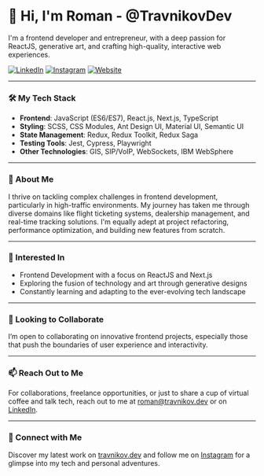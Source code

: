 # 👋 Hi, I'm Roman - @TravnikovDev

I'm a frontend developer and entrepreneur, with a deep passion for ReactJS, generative art, and crafting high-quality, interactive web experiences.

[![LinkedIn](https://img.shields.io/badge/-RomanTravnikov-blue?style=flat-square&logo=Linkedin&logoColor=white&link=https://www.linkedin.com/in/roman-travnikov/)](https://www.linkedin.com/in/roman-travnikov/)
[![Instagram](https://img.shields.io/badge/-travnikov.dev-E4405F?style=flat-square&logo=Instagram&logoColor=white&link=https://www.instagram.com/travnikov.dev/)](https://www.instagram.com/travnikov.dev/)
[![Website](https://img.shields.io/badge/-travnikov.dev-3423A6?style=flat-square&logo=Google-Chrome&logoColor=white&link=https://travnikov.dev)](https://travnikov.dev)

---

### 🛠️ My Tech Stack

- **Frontend**: JavaScript (ES6/ES7), React.js, Next.js, TypeScript
- **Styling**: SCSS, CSS Modules, Ant Design UI, Material UI, Semantic UI
- **State Management**: Redux, Redux Toolkit, Redux Saga
- **Testing Tools**: Jest, Cypress, Playwright
- **Other Technologies**: GIS, SIP/VoIP, WebSockets, IBM WebSphere

---

### 🌱 About Me

I thrive on tackling complex challenges in frontend development, particularly in high-traffic environments. My journey has taken me through diverse domains like flight ticketing systems, dealership management, and real-time tracking solutions. I'm equally adept at project refactoring, performance optimization, and building new features from scratch.

---

### 👀 Interested In

- Frontend Development with a focus on ReactJS and Next.js
- Exploring the fusion of technology and art through generative designs
- Constantly learning and adapting to the ever-evolving tech landscape

---

### 💞️ Looking to Collaborate

I’m open to collaborating on innovative frontend projects, especially those that push the boundaries of user experience and interactivity.

---

### 📫 Reach Out to Me

For collaborations, freelance opportunities, or just to share a cup of virtual coffee and talk tech, reach out to me at roman@travnikov.dev or on [LinkedIn](https://www.linkedin.com/in/roman-travnikov/).

---

### 🤝 Connect with Me

Discover my latest work on [travnikov.dev](https://travnikov.dev) and follow me on [Instagram](https://www.instagram.com/travnikov.dev/) for a glimpse into my tech and personal adventures.


<!---
TravnikovDev/TravnikovDev is a ✨ special ✨ repository because its `README.md` (this file) appears on your GitHub profile.
You can click the Preview link to take a look at your changes.
--->
